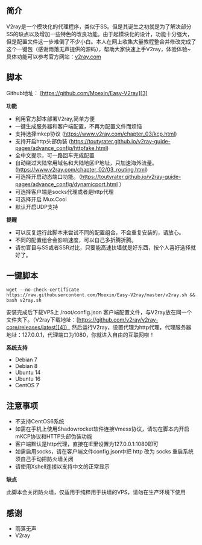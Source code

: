 ## 简介 ##

V2ray是一个模块化的代理程序，类似于SS。但是其诞生之初就是为了解决部分SS的缺点以及增加一些特色的改良功能。由于起模块化的设计，功能十分强大，但是配置文件这一步难倒了不少小白。本人在网上收集大量教程整合并修改完成了这个一键包（感谢雨落无声提供的源码），帮助大家快速上手V2ray，体验体验~ 具体功能可以参考官方网站：[v2ray.com][2]

## 脚本 ##

Github地址：
[https://github.com/Moexin/Easy-V2ray][3]

**功能**

 - 利用官方脚本部署V2ray,简单方便
 - 一键生成服务器和客户端配置，不再为配置文件而烦恼
 - 支持选择mkcp协议 (https://www.v2ray.com/chapter_03/kcp.html)
 - 支持开启http头部伪装 (https://toutyrater.github.io/v2ray-guide-pages/advance_config/httpfake.html)
 - 全中文提示，可一路回车完成配置
 - 自动绕过大陆常用域名和大陆地区IP地址，只加速海外流量。(https://www.v2ray.com/chapter_02/03_routing.html)
 - 可选择开启动态端口功能。（https://toutyrater.github.io/v2ray-guide-pages/advance_config/dynamicport.html
）
 - 可选择客户端是socks代理或者是http代理
 - 可选择开启 Mux.Cool
 - 默认开启UDP支持

**提醒**

 - 可以反复运行此脚本来尝试不同的配置组合，不会重复安装的，请放心。
 - 不同的配置组合会影响速度，可以自己多折腾折腾。
 - 请勿盲目与SS或者SSR对比，只要能高速扶墙就是好东西，按个人喜好选择就好了。

## 一键脚本 ##


    wget --no-check-certificate https://raw.githubusercontent.com/Moexin/Easy-V2ray/master/v2ray.sh && bash v2ray.sh

安装完成后下载VPS上 /root/config.json 客户端配置文件，与V2ray放在同一个文件夹下。（V2ray下载地址：[https://github.com/v2ray/v2ray-core/releases/latest][4]）
然后运行V2ray，设置代理为http代理，代理服务器地址：127.0.0.1，代理端口为1080，你就进入自由的互联网啦！

**系统支持**

 - Debian 7
 - Debian 8 
 - Ubuntu 14 
 - Ubuntu 16 
 - CentOS 7 

## 注意事项 ##

 - 不支持CentOS6系统 
 - 如需在手机上使用Shadowrocket软件连接Vmess协议，请勿在脚本内开启mKCP协议和HTTP头部伪装功能
 - 客户端默认是http代理，直接在IE里设置为127.0.0.1:1080即可
 - 如需启用socks，请在客户端文件config.json中把 http 改为 socks 重启系统须自己手动把防火墙关闭
 - 请使用Xshell连接以支持中文的正常显示

**缺点**

此脚本会关闭防火墙，仅适用于纯粹用于扶墙的VPS，请勿在生产环境下使用

## 感谢 ##

 - 雨落无声
 - V2ray


  [1]: http://imglf.nosdn.127.net/img/cEczVHlUNlVvWHpQS3BqamozeGRxdkxnM2V4emRzOHN1TjBDeTNsaDNTRVVXbTZGWHR4SDJRPT0.png
  [2]: https://www.v2ray.com/
  [3]: https://github.com/Moexin/Easy-V2ray
  [4]: https://github.com/v2ray/v2ray-core/releases/latest